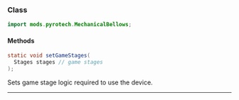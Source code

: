 
### Class

```java
import mods.pyrotech.MechanicalBellows;
```

#### Methods

```java
static void setGameStages(
  Stages stages // game stages
);
```

Sets game stage logic required to use the device.

---

